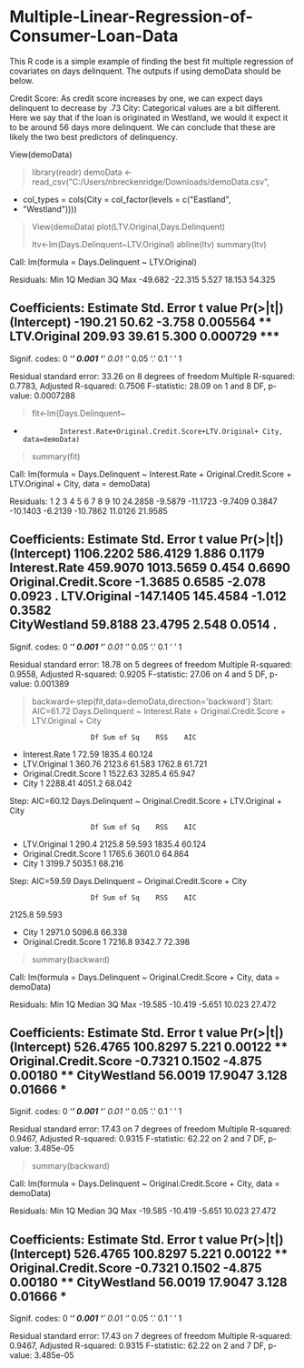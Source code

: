 # Multiple-Linear-Regression-of-Consumer-Loan-Data
This R code is a simple example of finding the best fit multiple regression of covariates on days delinquent. The outputs if using demoData should be below.

Credit Score: As credit score increases by one, we can expect days delinquent to decrease by .73
City: Categorical values are a bit different. Here we say that if the loan is originated in Westland, we would it expect it to be around 56 days more delinquent.
We can conclude that these are likely the two best predictors of delinquency.

View(demoData)
> library(readr)
> demoData <- read_csv("C:/Users/nbreckenridge/Downloads/demoData.csv",
+ col_types = cols(City = col_factor(levels = c("Eastland",
+ "Westland"))))
> View(demoData)
> plot(LTV.Original,Days.Delinquent)
> 
> ltv<-lm(Days.Delinquent~LTV.Original)
> abline(ltv)
> summary(ltv)

Call:
lm(formula = Days.Delinquent ~ LTV.Original)

Residuals:
    Min      1Q  Median      3Q     Max 
-49.682 -22.315   5.527  18.153  54.325 

Coefficients:
             Estimate Std. Error t value Pr(>|t|)    
(Intercept)   -190.21      50.62  -3.758 0.005564 ** 
LTV.Original   209.93      39.61   5.300 0.000729 ***
---
Signif. codes:  0 ‘***’ 0.001 ‘**’ 0.01 ‘*’ 0.05 ‘.’ 0.1 ‘ ’ 1

Residual standard error: 33.26 on 8 degrees of freedom
Multiple R-squared:  0.7783,	Adjusted R-squared:  0.7506 
F-statistic: 28.09 on 1 and 8 DF,  p-value: 0.0007288

> 
> fit<-lm(Days.Delinquent~
+              Interest.Rate+Original.Credit.Score+LTV.Original+ City, data=demoData)
> summary(fit)

Call:
lm(formula = Days.Delinquent ~ Interest.Rate + Original.Credit.Score + 
    LTV.Original + City, data = demoData)

Residuals:
       1        2        3        4        5        6        7        8        9       10 
 24.2858  -9.5879 -11.1723  -9.7409   0.3847 -10.1403  -6.2139 -10.7862  11.0126  21.9585 

Coefficients:
                       Estimate Std. Error t value Pr(>|t|)  
(Intercept)           1106.2202   586.4129   1.886   0.1179  
Interest.Rate          459.9070  1013.5659   0.454   0.6690  
Original.Credit.Score   -1.3685     0.6585  -2.078   0.0923 .
LTV.Original          -147.1405   145.4584  -1.012   0.3582  
CityWestland            59.8188    23.4795   2.548   0.0514 .
---
Signif. codes:  0 ‘***’ 0.001 ‘**’ 0.01 ‘*’ 0.05 ‘.’ 0.1 ‘ ’ 1

Residual standard error: 18.78 on 5 degrees of freedom
Multiple R-squared:  0.9558,	Adjusted R-squared:  0.9205 
F-statistic: 27.06 on 4 and 5 DF,  p-value: 0.001389

> 
> 
> backward<-step(fit,data=demoData,direction='backward')
Start:  AIC=61.72
Days.Delinquent ~ Interest.Rate + Original.Credit.Score + LTV.Original + 
    City

                        Df Sum of Sq    RSS    AIC
- Interest.Rate          1     72.59 1835.4 60.124
- LTV.Original           1    360.76 2123.6 61.583
<none>                               1762.8 61.721
- Original.Credit.Score  1   1522.63 3285.4 65.947
- City                   1   2288.41 4051.2 68.042

Step:  AIC=60.12
Days.Delinquent ~ Original.Credit.Score + LTV.Original + City

                        Df Sum of Sq    RSS    AIC
- LTV.Original           1     290.4 2125.8 59.593
<none>                               1835.4 60.124
- Original.Credit.Score  1    1765.6 3601.0 64.864
- City                   1    3199.7 5035.1 68.216

Step:  AIC=59.59
Days.Delinquent ~ Original.Credit.Score + City

                        Df Sum of Sq    RSS    AIC
<none>                               2125.8 59.593
- City                   1    2971.0 5096.8 66.338
- Original.Credit.Score  1    7216.8 9342.7 72.398
> summary(backward)

Call:
lm(formula = Days.Delinquent ~ Original.Credit.Score + City, 
    data = demoData)

Residuals:
    Min      1Q  Median      3Q     Max 
-19.585 -10.419  -5.651  10.023  27.472 

Coefficients:
                      Estimate Std. Error t value Pr(>|t|)   
(Intercept)           526.4765   100.8297   5.221  0.00122 **
Original.Credit.Score  -0.7321     0.1502  -4.875  0.00180 **
CityWestland           56.0019    17.9047   3.128  0.01666 * 
---
Signif. codes:  0 ‘***’ 0.001 ‘**’ 0.01 ‘*’ 0.05 ‘.’ 0.1 ‘ ’ 1

Residual standard error: 17.43 on 7 degrees of freedom
Multiple R-squared:  0.9467,	Adjusted R-squared:  0.9315 
F-statistic: 62.22 on 2 and 7 DF,  p-value: 3.485e-05

> summary(backward)

Call:
lm(formula = Days.Delinquent ~ Original.Credit.Score + City, 
    data = demoData)

Residuals:
    Min      1Q  Median      3Q     Max 
-19.585 -10.419  -5.651  10.023  27.472 

Coefficients:
                      Estimate Std. Error t value Pr(>|t|)   
(Intercept)           526.4765   100.8297   5.221  0.00122 **
Original.Credit.Score  -0.7321     0.1502  -4.875  0.00180 **
CityWestland           56.0019    17.9047   3.128  0.01666 * 
---
Signif. codes:  0 ‘***’ 0.001 ‘**’ 0.01 ‘*’ 0.05 ‘.’ 0.1 ‘ ’ 1

Residual standard error: 17.43 on 7 degrees of freedom
Multiple R-squared:  0.9467,	Adjusted R-squared:  0.9315 
F-statistic: 62.22 on 2 and 7 DF,  p-value: 3.485e-05
